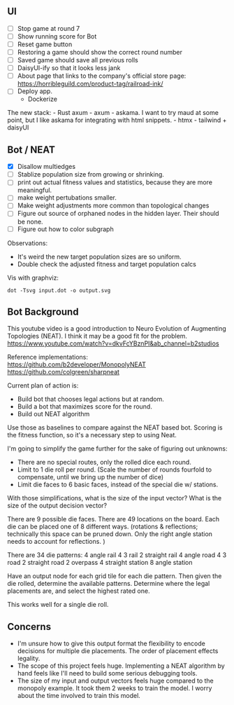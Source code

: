## UI
- [ ] Stop game at round 7
- [ ] Show running score for Bot
- [ ] Reset game button
- [ ] Restoring a game should show the correct round number
- [ ] Saved game should save all previous rolls
- [ ] DaisyUI-ify so that it looks less jank
- [ ] About page that links to the company's official store page:
    https://horribleguild.com/product-tag/railroad-ink/
- [ ] Deploy app. 
    - Dockerize


The new stack:
    - Rust axum
        - axum
        - askama. I want to try maud at some point, but I like askama for integrating with html snippets.
    - htmx
    - tailwind + daisyUI

## Bot / NEAT
- [x] Disallow multiedges
- [ ] Stablize population size from growing or shrinking.
- [ ] print out actual fitness values and statistics, because they are more meaningful.
- [ ] make weight pertubations smaller.
- [ ] Make weight adjustments more common than topological changes
- [ ] Figure out source of orphaned nodes in the hidden layer. Their should be none.
- [ ] Figure out how to color subgraph

Observations:
- It's weird the new target population sizes are so uniform.
- Double check the adjusted fitness and target population calcs

Vis with graphviz:
```
dot -Tsvg input.dot -o output.svg
```


## Bot Background 
This youtube video is a good introduction to Neuro Evolution of Augmenting Topologies (NEAT). I think it may be a good fit for the problem.
https://www.youtube.com/watch?v=dkvFcYBznPI&ab_channel=b2studios

Reference implementations:
https://github.com/b2developer/MonopolyNEAT
https://github.com/colgreen/sharpneat

Current plan of action is:
- Build bot that chooses legal actions but at random. 
- Build a bot that maximizes score for the round.
- Build out NEAT algorithm

Use those as baselines to compare against the NEAT based bot. Scoring is the fitness function, so it's a necessary step to using Neat.


I'm going to simplify the game further for the sake of figuring out unknowns:

- There are no special routes, only the rolled dice each round.
- Limit to 1 die roll per round. (Scale the number of rounds fourfold to compensate, until we bring up the number of dice)
- Limit die faces to 6 basic faces, instead of the special die w/ stations.

With those simplifications, what is the size of the input vector?
What is the size of the output decision vector?


There are 9 possible die faces. 
There are 49 locations on the board. Each die can be placed one of 8 different ways. (rotations & reflections; technically this space can be pruned down. Only the right angle station needs to account for reflections. )


There are 34 die patterns:
4 angle rail
4 3 rail
2 straight rail
4 angle road
4 3 road
2 straight road
2 overpass
4 straight station
8 angle station


Have an output node for each grid tile for each die pattern. Then given the die rolled, determine the available patterns. Determine where the legal placements are, and select the highest rated one.

This works well for a single die roll.


## Concerns
- I'm unsure how to give this output format the flexibility to encode decisions for multiple die placements.
The order of placement effects legality.
- The scope of this project feels huge. Implementing a NEAT algorithm by hand feels like I'll need to build some serious debugging tools.
- The size of my input and output vectors feels huge compared to the monopoly example. It took them 2 weeks to train the model. I worry about the time involved to train this model.
